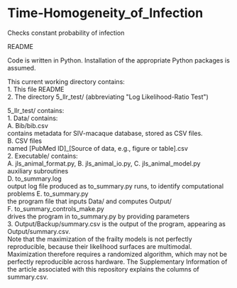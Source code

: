 # Time-Homogeneity_of_Infection
Checks constant probability of infection

README

Code is written in Python.
Installation of the appropriate Python packages is assumed.

This current working directory contains:  
    1. This file README  
    2. The directory 5_llr_test/ (abbreviating "Log Likelihood-Ratio Test")  

5_llr_test/ contains:  
    1. Data/ contains:  
        A. Bib/bib.csv  
            contains metadata for SIV-macaque database, stored as CSV files.  
        B. CSV files  
            named [PubMed ID]_[Source of data, e.g., figure or table].csv  
    2. Executable/ contains:  
        A. jls_animal_format.py, B. jls_animal_io.py, C. jls_animal_model.py  
            auxiliary subroutines  
        D. to_summary.log  
            output log file produced as to_summary.py runs, to identify computational problems 
        E. to_summary.py  
            the program file that inputs Data/ and computes Output/  
        F. to_summary_controls_make.py  
            drives the program in to_summary.py by providing parameters  
    3. Output/Backup/summary.csv is the output of the program, appearing as Output/summary.csv.  
        Note that the maximization of the frailty models is not perfectly reproducible, 
        because their likelihood surfaces are multimodal. Maximization therefore requires a 
        randomized algorithm, which may not be perfectly reproducible across hardware. The
        Supplementary Information of the article associated with this repository explains the 
        columns of summary.csv.
        
